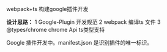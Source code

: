 

webpack+ts 构建google插件开发

**设计思路：**
1 Google-Plugin 开发规范
2 webpack 编译ts 文件
3 @types/chrome  chrome Api ts类型支持

Google 插件开发中。manifest.json 是识别插件的唯一标识。